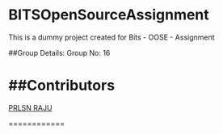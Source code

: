 # BITSOpenSourceAssignment
This is a dummy project created for Bits - OOSE - Assignment

##Group Details:
Group No: 16

##Contributors
============
[PRLSN RAJU](https://prlsnraju.github.io/)

============

